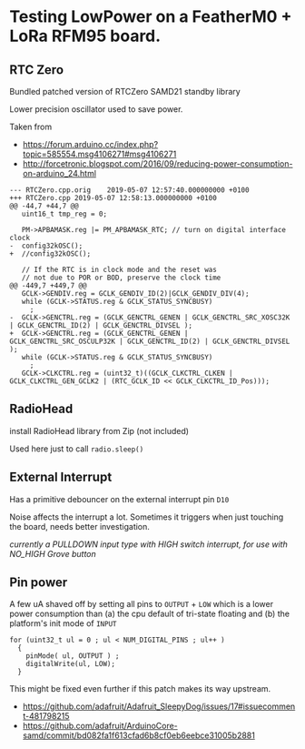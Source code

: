 # Testing LowPower on a FeatherM0 + LoRa RFM95 board.

## RTC Zero

Bundled patched version of RTCZero SAMD21 standby library

Lower precision oscillator used to save power.

Taken from

 - https://forum.arduino.cc/index.php?topic=585554.msg4106271#msg4106271
 - http://forcetronic.blogspot.com/2016/09/reducing-power-consumption-on-arduino_24.html


```
--- RTCZero.cpp.orig	2019-05-07 12:57:40.000000000 +0100
+++ RTCZero.cpp	2019-05-07 12:58:13.000000000 +0100
@@ -44,7 +44,7 @@
   uint16_t tmp_reg = 0;

   PM->APBAMASK.reg |= PM_APBAMASK_RTC; // turn on digital interface clock
-  config32kOSC();
+  //config32kOSC();

   // If the RTC is in clock mode and the reset was
   // not due to POR or BOD, preserve the clock time
@@ -449,7 +449,7 @@
   GCLK->GENDIV.reg = GCLK_GENDIV_ID(2)|GCLK_GENDIV_DIV(4);
   while (GCLK->STATUS.reg & GCLK_STATUS_SYNCBUSY)
     ;
-  GCLK->GENCTRL.reg = (GCLK_GENCTRL_GENEN | GCLK_GENCTRL_SRC_XOSC32K | GCLK_GENCTRL_ID(2) | GCLK_GENCTRL_DIVSEL );
+  GCLK->GENCTRL.reg = (GCLK_GENCTRL_GENEN | GCLK_GENCTRL_SRC_OSCULP32K | GCLK_GENCTRL_ID(2) | GCLK_GENCTRL_DIVSEL );
   while (GCLK->STATUS.reg & GCLK_STATUS_SYNCBUSY)
     ;
   GCLK->CLKCTRL.reg = (uint32_t)((GCLK_CLKCTRL_CLKEN | GCLK_CLKCTRL_GEN_GCLK2 | (RTC_GCLK_ID << GCLK_CLKCTRL_ID_Pos)));
```

## RadioHead

install RadioHead library from Zip (not included)

Used here just to call `radio.sleep()`

## External Interrupt

Has a primitive debouncer on the external interrupt pin `D10`

Noise affects the interrupt a lot.  Sometimes it triggers when just touching the board, needs better investigation.

*currently a PULLDOWN input type with HIGH switch interrupt, for use with NO_HIGH Grove button*

## Pin power

A few uA shaved off by setting all pins to `OUTPUT` + `LOW` which is a lower power consumption than (a) the cpu default of tri-state floating and (b) the platform's init mode of `INPUT`

```
for (uint32_t ul = 0 ; ul < NUM_DIGITAL_PINS ; ul++ )
  {
    pinMode( ul, OUTPUT ) ;
    digitalWrite(ul, LOW);
  }
```

This might be fixed even further if this patch makes its way upstream.

 - https://github.com/adafruit/Adafruit_SleepyDog/issues/17#issuecomment-481798215
 - https://github.com/adafruit/ArduinoCore-samd/commit/bd082fa1f613cfad6b8cf0eb6eebce31005b2881

